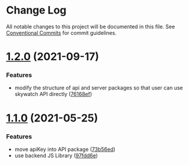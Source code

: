 # Change Log

All notable changes to this project will be documented in this file.
See [Conventional Commits](https://conventionalcommits.org) for commit guidelines.

# [1.2.0](https://github.com/Skywatch24/JS-Library/compare/@skywatch/api@1.1.2...@skywatch/api@1.2.0) (2021-09-17)


### Features

* modify the structure of api and server packages so that user can use skywatch API directly ([76168ef](https://github.com/Skywatch24/JS-Library/commit/76168ef068b3a96d628a0b47cf2396c04709722a))





# [1.1.0](https://github.com/Skywatch24/JS-Library/compare/@skywatch/api@1.0.4...@skywatch/api@1.1.0) (2021-05-25)


### Features

* move apiKey into API package ([73b56ed](https://github.com/Skywatch24/JS-Library/commit/73b56ed43dfefbdd98b318a20a1d2a6da4b624e5))
* use backend JS Library ([97fdd6e](https://github.com/Skywatch24/JS-Library/commit/97fdd6e5531bb4cb0c6d4d56e92a6125313b8802))
